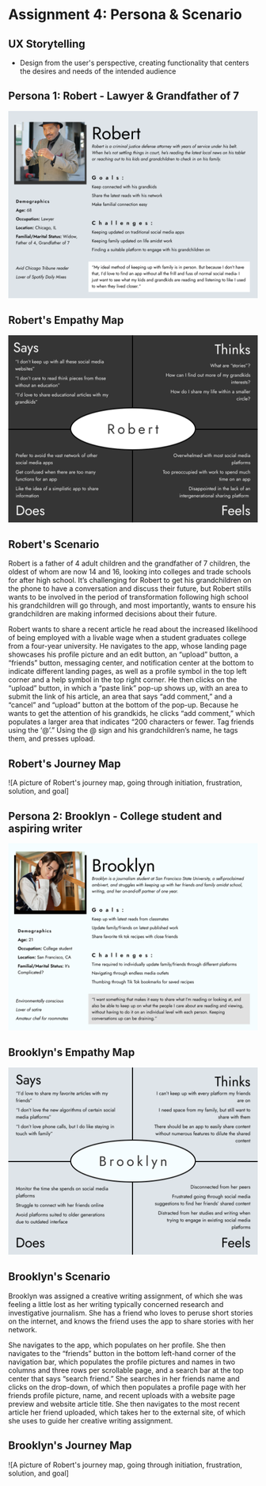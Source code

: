 # Assignment 4: Persona & Scenario

## UX Storytelling
 - Design from the user's perspective, creating functionality that centers the desires and needs of the intended audience
 
## Persona 1: Robert - Lawyer & Grandfather of 7

![A picture of the persona of Robert, including demographics, a picture of him, goals and challenges, as well as what he's looking for in an application](https://github.com/aergithub/DH110-Spring23/blob/182b332378ab3bb9ac88a1ba9cf629f9880d2e26/Robert%20-%20Persona.png)

## Robert's Empathy Map

![A picture of Robert's emote map, describing what he says, thinks, does, and feels.](https://github.com/aergithub/DH110-Spring23/blob/f628b8da17d78383f20055be180102af25dcecb3/Robert%20-%20Emote.png)

## Robert's Scenario

Robert is a father of 4 adult children and the grandfather of 7 children, the oldest of whom are now 14 and 16, looking into colleges and trade schools for after high school. It’s challenging for Robert to get his grandchildren on the phone to have a conversation and discuss their future, but Robert stills wants to be involved in the period of transformation following high school his grandchildren will go through, and most importantly, wants to ensure his grandchildren are making informed decisions about their future. 

Robert wants to share a recent article he read about the increased likelihood of being employed with a livable wage when a student graduates college from a four-year university. He navigates to the app, whose landing page showcases his profile picture and an edit button, an “upload” button, a “friends” button, messaging center, and notification center at the bottom to indicate different landing pages, as well as a profile symbol in the top left corner and a help symbol in the top right corner. He then clicks on the “upload” button, in which a “paste link” pop-up shows up, with an area to submit the link of his article, an area that says “add comment,” and a “cancel” and “upload” button at the bottom of the pop-up. Because he wants to get the attention of his grandkids, he clicks “add comment,” which populates a larger area that indicates “200 characters or fewer. Tag friends using the ‘@’.” Using the @ sign and his grandchildren’s name, he tags them, and presses upload. 

## Robert's Journey Map
![A picture of Robert's journey map, going through initiation, frustration, solution, and goal]

## Persona 2: Brooklyn - College student and aspiring writer

![A picture of Brooklyn's emote map, describing what he says, thinks, does, and feels.](https://github.com/aergithub/DH110-Spring23/blob/978de2c16381213c8b739aae78f83e12f35d33fd/Brooklyn%20-%20Persona.png)

## Brooklyn's Empathy Map

![A picture of Brooklyn's emote map, describing what he says, thinks, does, and feels.](https://github.com/aergithub/DH110-Spring23/blob/5f8590ec6ff93f618422c3e782319d3c5f26e6e0/Brookyln%20-%20Emote.png) 

## Brooklyn's Scenario

Brooklyn was assigned a creative writing assignment, of which she was feeling a little lost as her writing typically concerned research and investigative journalism. She has a friend who loves to peruse short stories on the internet, and knows the friend uses the app to share stories with her network. 

She navigates to the app, which populates on her profile. She then navigates to the “friends” button in the bottom left-hand corner of the navigation bar, which populates the profile pictures and names in two columns and three rows per scrollable page, and a search bar at the top center that says “search friend.” She searches in her friends name and clicks on the drop-down, of which then populates a profile page with her friends profile picture, name, and recent uploads with a website page preview and website article title. She then navigates to the most recent article her friend uploaded, which takes her to the external site, of which she uses to guide her creative writing assignment. 

## Brooklyn's Journey Map

![A picture of Robert's journey map, going through initiation, frustration, solution, and goal]
